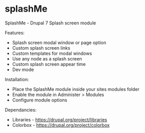 splashMe
========

SplashMe - Drupal 7 Splash screen module

Features:

- Splash screen modal window or page option
- Custom splash screen links
- Custom templates for modal windows
- Use any node as a splash screen
- Custom splash screen appear time
- Dev mode


Installation:

- Place the SplashMe module inside your sites modules folder
- Enable the module in Administer > Modules
- Configure module options

Dependancies:

- Libraries - https://drupal.org/project/libraries
- Colorbox - https://drupal.org/project/colorbox
